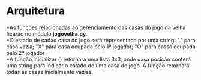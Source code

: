 # Arquitetura  
*As funções relacionadas ao gerenciamento das casas do jogo da velha ficarão no módulo **jogovelha.py**.  
*O estado de cadad casa do jogo será representada por uma string: "." para casa vazia; "X" para casa ocupada pelo 1º jogador; "O" para cassa ocupada pelo 2º jogador  
*A função inicializar () retornará uma lista 3x3, onde casa posição conterá uma string para indicar o estado de uma casa do jogo. A função retornará todas as casas inicialmente vazias.  